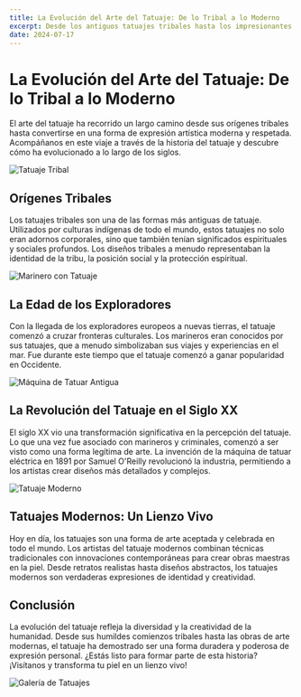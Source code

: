```yaml
---
title: La Evolución del Arte del Tatuaje: De lo Tribal a lo Moderno
excerpt: Desde los antiguos tatuajes tribales hasta los impresionantes diseños modernos, descubre cómo el arte del tatuaje ha evolucionado a lo largo de los siglos. Un viaje fascinante a través de la historia de los tatuajes que revela la transformación de esta forma de arte.
date: 2024-07-17
---
```



# La Evolución del Arte del Tatuaje: De lo Tribal a lo Moderno

El arte del tatuaje ha recorrido un largo camino desde sus orígenes tribales hasta convertirse en una forma de expresión artística moderna y respetada. Acompáñanos en este viaje a través de la historia del tatuaje y descubre cómo ha evolucionado a lo largo de los siglos.

![Tatuaje Tribal](https://example.com/tribal-tattoo.jpg)

## Orígenes Tribales

Los tatuajes tribales son una de las formas más antiguas de tatuaje. Utilizados por culturas indígenas de todo el mundo, estos tatuajes no solo eran adornos corporales, sino que también tenían significados espirituales y sociales profundos. Los diseños tribales a menudo representaban la identidad de la tribu, la posición social y la protección espiritual.

![Marinero con Tatuaje](https://example.com/sailor-tattoo.jpg)

## La Edad de los Exploradores

Con la llegada de los exploradores europeos a nuevas tierras, el tatuaje comenzó a cruzar fronteras culturales. Los marineros eran conocidos por sus tatuajes, que a menudo simbolizaban sus viajes y experiencias en el mar. Fue durante este tiempo que el tatuaje comenzó a ganar popularidad en Occidente.

![Máquina de Tatuar Antigua](https://example.com/old-tattoo-machine.jpg)

## La Revolución del Tatuaje en el Siglo XX

El siglo XX vio una transformación significativa en la percepción del tatuaje. Lo que una vez fue asociado con marineros y criminales, comenzó a ser visto como una forma legítima de arte. La invención de la máquina de tatuar eléctrica en 1891 por Samuel O'Reilly revolucionó la industria, permitiendo a los artistas crear diseños más detallados y complejos.

![Tatuaje Moderno](https://example.com/modern-tattoo.jpg)

## Tatuajes Modernos: Un Lienzo Vivo

Hoy en día, los tatuajes son una forma de arte aceptada y celebrada en todo el mundo. Los artistas del tatuaje modernos combinan técnicas tradicionales con innovaciones contemporáneas para crear obras maestras en la piel. Desde retratos realistas hasta diseños abstractos, los tatuajes modernos son verdaderas expresiones de identidad y creatividad.

## Conclusión

La evolución del tatuaje refleja la diversidad y la creatividad de la humanidad. Desde sus humildes comienzos tribales hasta las obras de arte modernas, el tatuaje ha demostrado ser una forma duradera y poderosa de expresión personal. ¿Estás listo para formar parte de esta historia? ¡Visítanos y transforma tu piel en un lienzo vivo!

![Galería de Tatuajes](https://example.com/tattoo-gallery.jpg)
